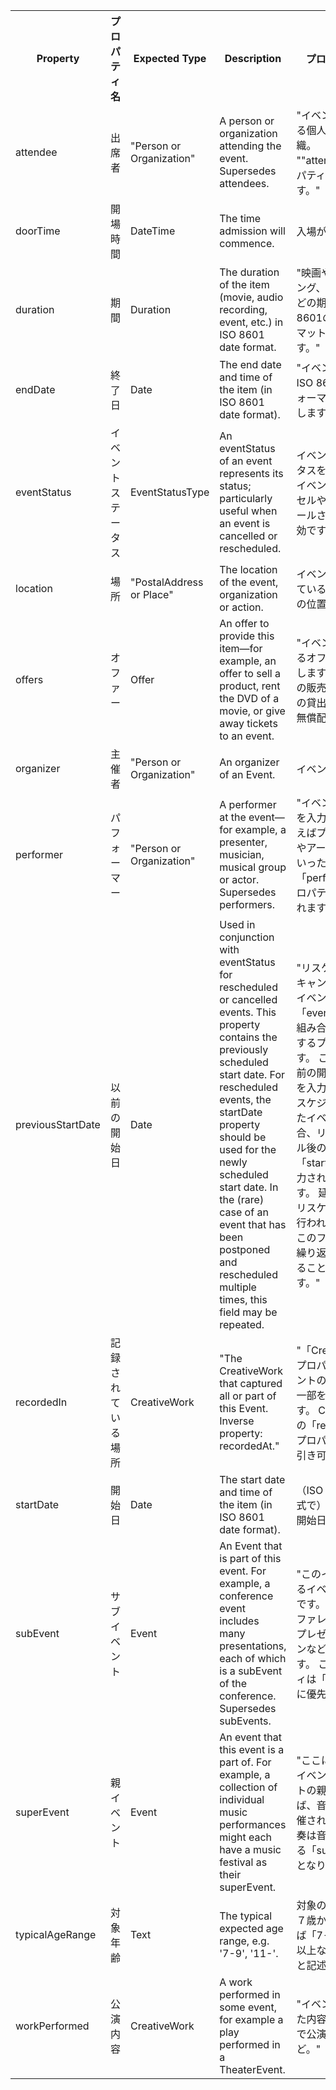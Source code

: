 <table><tr><th>	Property	</th><th>	プロパティ名	</th><th>	Expected Type	</th><th>	Description	</th><th>	プロパティ概要	</th></tr>
<tr><td>	attendee	</td><td>	出席者	</td><td>	"Person or 
Organization"	</td><td>	A person or organization attending the event. Supersedes attendees.	</td><td>	"イベントに参加する個人または組織。
""attendees”プロパティを優先します。"	</td></tr>
<tr><td>	doorTime	</td><td>	開場時間	</td><td>	DateTime	</td><td>	The time admission will commence.	</td><td>	入場が始まる時間	</td></tr>
<tr><td>	duration	</td><td>	期間	</td><td>	Duration	</td><td>	The duration of the item (movie, audio recording, event, etc.) in ISO 8601 date format.	</td><td>	"映画やレコーディング、イベントなどの期間。
ISO 8601の日付フォーマットで入力します。"	</td></tr>
<tr><td>	endDate	</td><td>	終了日	</td><td>	Date	</td><td>	The end date and time of the item (in ISO 8601 date format).	</td><td>	"イベントの終了日
ISO 8601の日付フォーマットで入力します。"	</td></tr>
<tr><td>	eventStatus	</td><td>	イベントステータス	</td><td>	EventStatusType	</td><td>	An eventStatus of an event represents its status; particularly useful when an event is cancelled or rescheduled.	</td><td>	イベントのステータスを表します。イベントがキャンセルやリスケジュールされた時に有効です。	</td></tr>
<tr><td>	location	</td><td>	場所	</td><td>	"PostalAddress or 
Place"	</td><td>	The location of the event, organization or action.	</td><td>	イベントが行われている場所や組織の位置など	</td></tr>
<tr><td>	offers	</td><td>	オファー	</td><td>	Offer	</td><td>	An offer to provide this item—for example, an offer to sell a product, rent the DVD of a movie, or give away tickets to an event.	</td><td>	"イベントで提供するオファーを入力します。
例：製品の販売や映画DVDの貸出、チケット無償配布など"	</td></tr>
<tr><td>	organizer	</td><td>	主催者	</td><td>	"Person or 
Organization"	</td><td>	An organizer of an Event.	</td><td>	イベントの主催者	</td></tr>
<tr><td>	performer	</td><td>	パフォーマー	</td><td>	"Person or 
Organization"	</td><td>	A performer at the event—for example, a presenter, musician, musical group or actor. Supersedes performers.	</td><td>	"イベントの出演者を入力します。
例えばプレゼンターやアーティストといった内容で、「performers」プロパティに優先されます。"	</td></tr>
<tr><td>	previousStartDate	</td><td>	以前の開始日	</td><td>	Date	</td><td>	Used in conjunction with eventStatus for rescheduled or cancelled events. This property contains the previously scheduled start date. For rescheduled events, the startDate property should be used for the newly scheduled start date. In the (rare) case of an event that has been postponed and rescheduled multiple times, this field may be repeated.	</td><td>	"リスケジュールやキャンセルされたイベント用に「eventStatus」と組み合わせて使用するプロパティです。
ここには「以前の開催予定日」を入力します。
リスケジュールされたイベントの場合、リスケジュール後の開催日は「startDate」に入力されるべきです。
延期や複数回リスケジュールが行われた場合にはこのフィールドを繰り返して利用することができます。"	</td></tr>
<tr><td>	recordedIn	</td><td>	記録されている場所	</td><td>	CreativeWork	</td><td>	"The CreativeWork that captured all or part of this Event.
Inverse property: recordedAt."	</td><td>	"「CreativeWork」プロパティでイベントの全体または一部を記録できます。
CreativeWorkの「recordedAt」プロパティから逆引き可能。"	</td></tr>
<tr><td>	startDate	</td><td>	開始日	</td><td>	Date	</td><td>	The start date and time of the item (in ISO 8601 date format).	</td><td>	（ISO 8601日付形式で）イベントの開始日時。	</td></tr>
<tr><td>	subEvent	</td><td>	サブイベント	</td><td>	Event	</td><td>	An Event that is part of this event. For example, a conference event includes many presentations, each of which is a subEvent of the conference. Supersedes subEvents.	</td><td>	"このイベントはあるイベントの一部です。
例えばカンファレンスの中のプレゼンテーションなどのことです。
このプロパティは「subEvents」に優先します。"	</td></tr>
<tr><td>	superEvent	</td><td>	親イベント	</td><td>	Event	</td><td>	An event that this event is a part of. For example, a collection of individual music performances might each have a music festival as their superEvent.	</td><td>	"ここに記述されたイベントがイベントの親です。
例えば、音楽祭の中で催される個々の演奏は音楽祭に対する「superEvent」となります。"	</td></tr>
<tr><td>	typicalAgeRange	</td><td>	対象年齢	</td><td>	Text	</td><td>	The typical expected age range, e.g. '7-9', '11-'.	</td><td>	対象の年齢範囲。７歳から９歳ならば「7-9」、１１歳以上ならば「11-」と記述する。	</td></tr>
<tr><td>	workPerformed	</td><td>	公演内容	</td><td>	CreativeWork	</td><td>	A work performed in some event, for example a play performed in a TheaterEvent.	</td><td>	"イベントで催された内容
例えば劇場で公演された劇など。"	</td></tr>
</table>